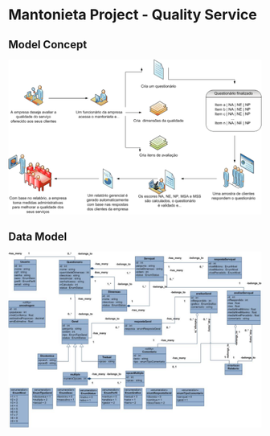 Mantonieta Project - Quality Service
==========
## Model Concept

![Model Concept](https://github.com/nosbielcs/mantonieta/blob/master/modelo_conceitual.gif)

## Data Model

![Data Model](https://github.com/nosbielcs/mantonieta/blob/master/diagrama_classes_v2.jpg)
